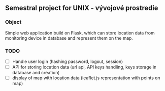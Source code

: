 ## Semestral project for UNIX - vývojové prostredie

### Object
Simple web application build on Flask, which can store location data from monitoring device in database and represent them on the map. 

### TODO
- [ ] Handle user login (hashing password, logout, session)
- [ ] API for storing location data (url api, API keys handling, keys storage in database and creation)
- [ ] display of map with location data (leaflet.js representation with points on map)